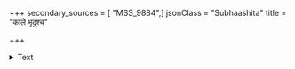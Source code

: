 +++
secondary_sources = [ "MSS_9884",]
jsonClass = "Subhaashita"
title = "काले भृदुश्च"

+++

<details><summary>Text</summary>

काले भृदुश्च तीक्ष्णश्च नृपः स्याद् यदि सूर्यवत्।  
उदयः क्रियते तस्य मण्डलेनानुरागिणा॥
</details>
